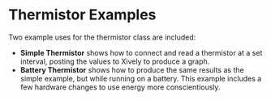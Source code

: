 # Thermistor Examples #

Two example uses for the thermistor class are included:

* **Simple Thermistor** shows how to connect and read a thermistor at a set interval, posting the values to Xively to produce a graph.
* **Battery Thermistor** shows how to produce the same results as the simple example, but while running on a battery. This example includes a few hardware changes to use energy more conscientiously.

